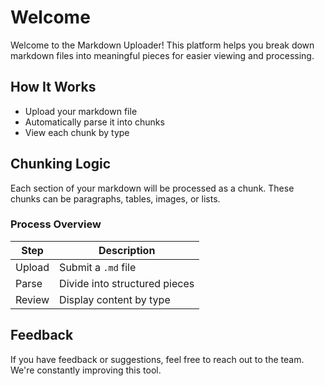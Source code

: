 # Welcome

Welcome to the Markdown Uploader! This platform helps you break down markdown files into meaningful pieces for easier viewing and processing.

## How It Works

- Upload your markdown file
- Automatically parse it into chunks
- View each chunk by type

## Chunking Logic

Each section of your markdown will be processed as a chunk. These chunks can be paragraphs, tables, images, or lists.

### Process Overview

| Step   | Description                   |
| ------ | ----------------------------- |
| Upload | Submit a `.md` file           |
| Parse  | Divide into structured pieces |
| Review | Display content by type       |

## Feedback

If you have feedback or suggestions, feel free to reach out to the team. We're constantly improving this tool.
